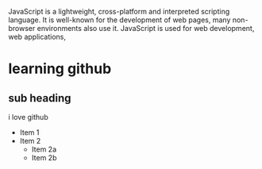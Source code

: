 JavaScript is a lightweight, cross-platform and interpreted scripting language. It is well-known for the development of web pages, many non-browser environments also use it.
JavaScript is used for web development, web applications, 
# learning github
## sub heading
i love github
* Item 1
* Item 2
  * Item 2a
  * Item 2b
